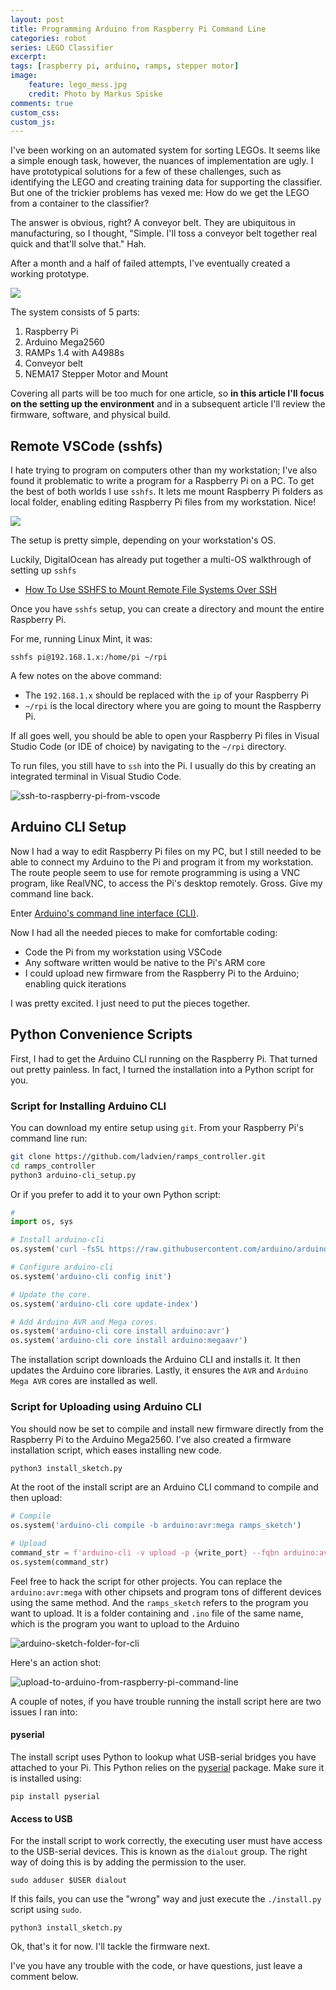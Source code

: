 ```yaml
---
layout: post
title: Programming Arduino from Raspberry Pi Command Line
categories: robot
series: LEGO Classifier
excerpt:
tags: [raspberry pi, arduino, ramps, stepper motor]
image: 
    feature: lego_mess.jpg
    credit: Photo by Markus Spiske
comments: true
custom_css:
custom_js: 
---
```

I've been working on an automated system for sorting LEGOs.  It seems like a simple enough task, however, the nuances of implementation are ugly.  I have prototypical solutions for a few of these challenges, such as identifying the LEGO and creating training data for supporting the classifier.  But one of the trickier problems has vexed me: How do we get the LEGO from a container to the classifier?

The answer is obvious, right? A conveyor belt.  They are ubiquitous in manufacturing, so I thought, "Simple.  I'll toss a conveyor belt together real quick and that'll solve that."  Hah.  

After a month and a half of failed attempts, I've eventually created a working prototype.

![](/images/lego_classifier/conveyor_belt/2020-05-03_17.45.38.jpg)
<!-- more -->

The system consists of 5 parts:

1. Raspberry Pi
2. Arduino Mega2560
3. RAMPs 1.4 with A4988s
4. Conveyor belt
5. NEMA17 Stepper Motor and Mount

Covering all parts will be too much for one article, so **in this article I'll focus on the setting up the environment** and in a subsequent article I'll review the firmware, software, and physical build.

## Remote VSCode (sshfs)
I hate trying to program on computers other than my workstation; I've also found it problematic to write a program for a Raspberry Pi on a PC.  To get the best of both worlds I use `sshfs`.  It lets me mount Raspberry Pi folders as local folder, enabling editing Raspberry Pi files from my workstation. Nice!

![](/images/lego_classifier/conveyor_belt/sshfs_rpi.png)

The setup is pretty simple, depending on your workstation's OS.

Luckily, DigitalOcean has already put together a multi-OS walkthrough of setting up `sshfs`

* [How To Use SSHFS to Mount Remote File Systems Over SSH](https://www.digitalocean.com/community/tutorials/how-to-use-sshfs-to-mount-remote-file-systems-over-ssh)

Once you have `sshfs` setup, you can create a directory and mount the entire Raspberry Pi.

For me, running Linux Mint, it was:
```
sshfs pi@192.168.1.x:/home/pi ~/rpi
```
A few notes on the above command:
* The `192.168.1.x` should be replaced with the `ip` of your Raspberry Pi
* `~/rpi` is the local directory where you are going to mount the Raspberry Pi.

If all goes well, you should be able to open your Raspberry Pi files in Visual Studio Code (or IDE of choice) by navigating to the `~/rpi` directory.

To run files, you still have to `ssh` into the Pi.  I usually do this by creating an integrated terminal in Visual Studio Code.

![ssh-to-raspberry-pi-from-vscode](/images/lego_classifier/conveyor_belt/ssh_pi_vscode.png)

## Arduino CLI Setup
Now I had a way to edit Raspberry Pi files on my PC, but I still needed to be able to connect my Arduino to the Pi and program it from my workstation.  The route people seem to use for remote programming is using a VNC program, like RealVNC, to access the Pi's desktop remotely.  Gross.  Give my command line back.

Enter [Arduino's command line interface (CLI)](https://github.com/arduino/arduino-cli).

Now I had all the needed pieces to make for comfortable coding:
* Code the Pi from my workstation using VSCode
* Any software written would be native to the Pi's ARM core
* I could upload new firmware from the Raspberry Pi to the Arduino; enabling quick iterations

I was pretty excited.  I just need to put the pieces together.

## Python Convenience Scripts
First, I had to get the Arduino CLI running on the Raspberry Pi.  That turned out pretty painless.  In fact, I turned the installation into a Python script for you.

### Script for Installing Arduino CLI
You can download my entire setup using `git`.  From your Raspberry Pi's command line run:
```bash
git clone https://github.com/ladvien/ramps_controller.git
cd ramps_controller
python3 arduino-cli_setup.py
```

Or if you prefer to add it to your own Python script:

```python
# 
import os, sys

# Install arduino-cli
os.system('curl -fsSL https://raw.githubusercontent.com/arduino/arduino-cli/master/install.sh | BINDIR=/bin sh')

# Configure arduino-cli
os.system('arduino-cli config init')

# Update the core.
os.system('arduino-cli core update-index')

# Add Arduino AVR and Mega cores.
os.system('arduino-cli core install arduino:avr')
os.system('arduino-cli core install arduino:megaavr')
```
The installation script downloads the Arduino CLI and installs it.  It then updates the Arduino core libraries.  Lastly, it ensures the `AVR` and `Arduino Mega AVR` cores are installed as well.

### Script for Uploading using Arduino CLI
You should now be set to compile and install new firmware directly from the Raspberry Pi to the Arduino Mega2560.  I've also created a firmware installation script, which eases installing new code.

```bash
python3 install_sketch.py
```

At the root of the install script are an Arduino CLI command to compile and then upload:
```python
# Compile
os.system('arduino-cli compile -b arduino:avr:mega ramps_sketch')

# Upload
command_str = f'arduino-cli -v upload -p {write_port} --fqbn arduino:avr:mega ramps_sketch'
os.system(command_str)
```
Feel free to hack the script for other projects.  You can replace the `arduino:avr:mega` with other chipsets and program tons of different devices using the same method.  And the `ramps_sketch` refers to the program you want to upload.  It is a folder containing and `.ino` file of the same name, which is the program you want to upload to the Arduino

![arduino-sketch-folder-for-cli](/images/lego_classifier/conveyor_belt/arduino_sketch_folder_for_cli.png)

Here's an action shot:

![upload-to-arduino-from-raspberry-pi-command-line](/images/lego_classifier/conveyor_belt/arduino-cli-install-script.gif)

A couple of notes, if you have trouble running the install script here are two issues I ran into:

#### pyserial
The install script uses Python to lookup what USB-serial bridges you have attached to your Pi.  This Python relies on the [pyserial](https://pypi.org/project/pyserial/) package.  Make sure it is installed using:
```
pip install pyserial
```
#### Access to USB
For the install script to work correctly, the executing user must have access to the USB-serial devices.  This is known as the `dialout` group.  The right way of doing this is by adding the permission to the user.

```
sudo adduser $USER dialout
```
If this fails, you can use the "wrong" way and just execute the `./install.py` script using `sudo`.
```
python3 install_sketch.py
```

Ok, that's it for now.  I'll tackle the firmware next.  

I've you have any trouble with the code, or have questions, just leave a comment below.


